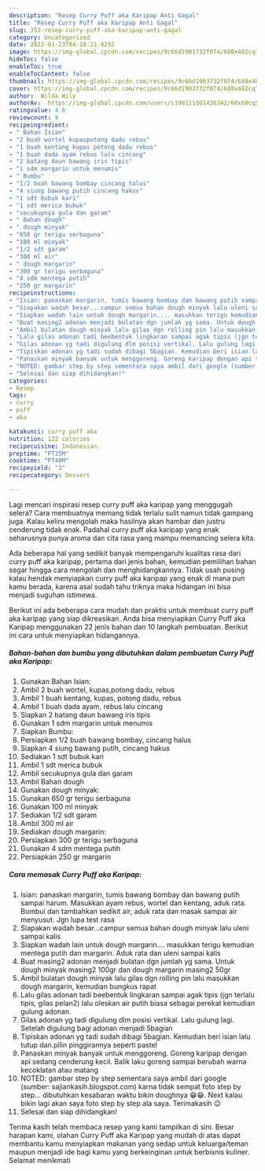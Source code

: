 ```yaml
---
description: "Resep Curry Puff aka Karipap Anti Gagal"
title: "Resep Curry Puff aka Karipap Anti Gagal"
slug: 353-resep-curry-puff-aka-karipap-anti-gagal
category: Uncategorized
date: 2022-01-23T04:18:21.929Z
image: https://img-global.cpcdn.com/recipes/9c66d1903732f074/680x482cq70/curry-puff-aka-karipap-foto-resep-utama.jpg
hideToc: false
enableToc: true
enableTocContent: false
thumbnail: https://img-global.cpcdn.com/recipes/9c66d1903732f074/680x482cq70/curry-puff-aka-karipap-foto-resep-utama.jpg
cover: https://img-global.cpcdn.com/recipes/9c66d1903732f074/680x482cq70/curry-puff-aka-karipap-foto-resep-utama.jpg
author:  Wilda Wily
authorAv:  https://img-global.cpcdn.com/users/c198111dd1436342/60x60cq50/avatar.jpg
ratingvalue: 4.6
reviewcount: 9
recipeingredient:
- " Bahan Isian"
- "2 buah wortel kupaspotong dadu rebus"
- "1 buah kentang kupas potong dadu rebus"
- "1 buah dada ayam rebus lalu cincang"
- "2 batang daun bawang iris tipis"
- "1 sdm margarin untuk menumis"
- " Bumbu"
- "1/2 buah bawang bombay cincang halus"
- "4 siung bawang putih cincang hakus"
- "1 sdt bubuk kari"
- "1 sdt merica bubuk"
- "secukupnya gula dan garam"
- " Bahan dough"
- " dough minyak"
- "650 gr terigu serbaguna"
- "100 ml minyak"
- "1/2 sdt garam"
- "300 ml air"
- " dough margarin"
- "300 gr terigu serbaguna"
- "4 sdm mentega putih"
- "250 gr margarin"
recipeinstructions:
- "Isian: panaskan margarin, tumis bawang bombay dan bawang putih sampai harum. Masukkan ayam rebus, wortel dan kentang, aduk rata. Bumbui dan tambahkan sedikit air, aduk rata dan masak sampai air menyusut. Jgn lupa test rasa"
- "Siapakan wadah besar...campur semua bahan dough minyak lalu uleni sampai kalis"
- "Siapkan wadah lain untuk dough margarin.... masukkan terigu kemudian mentega putih dan margarin. Aduk rata dan uleni sampai kalis"
- "Buat masing2 adonan menjadi bulatan dgn jumlah yg sama. Untuk dough minyak masing2 100gr dan dough margarin masing2 50gr"
- "Ambil bulatan dough minyak lalu gilas dgn rolling pin lalu masukkan dough margarin, kemudian bungkus rapat"
- "Lalu gilas adonan tadi beebentuk lingkaran sampai agak tipis (jgn terlalu tipis, gilas pelan2) lalu oleskan air putih biasa sebagai perekat kemudian gulung adonan."
- "Gilas adonan yg tadi digulung dlm posisi vertikal. Lalu gulung lagi. Setelah digulung bagi adonan menjadi 5bagian"
- "Tipiskan adonan yg tadi sudah dibagi 5bagian. Kemudian beri isian lalu tutup dan.pilin pinggirannya seperti pastel"
- "Panaskan minyak banyak untuk menggoreng. Goreng karipap dengan api sedang cenderung kecil. Balik laku goreng sampai berubah warna kecoklatan atau matang"
- "NOTED: gambar step by step sementara saya ambil dari google (sumber: sajiankasih.blogspot.com) karna tidak sempat foto step by step... dibutuhkan kesabaran waktu bikin doughnya 😁😁. Next kalau bikin lagi akan saya foto step by step ala saya. Terimakasih 😉"
- "Selesai dan siap dihidangkan!"
categories:
- Resep
tags:
- curry
- puff
- aka

katakunci: curry puff aka 
nutrition: 122 calories
recipecuisine: Indonesian
preptime: "PT25M"
cooktime: "PT40M"
recipeyield: "3"
recipecategory: Dessert

---
```



Lagi mencari inspirasi resep curry puff aka karipap yang menggugah selera? Cara membuatnya memang tidak terlalu sulit namun tidak gampang juga. Kalau keliru mengolah maka hasilnya akan hambar dan justru cenderung tidak enak. Padahal curry puff aka karipap yang enak seharusnya punya aroma dan cita rasa yang mampu memancing selera kita.




Ada beberapa hal yang sedikit banyak mempengaruhi kualitas rasa dari curry puff aka karipap, pertama dari jenis bahan, kemudian pemilihan bahan segar hingga cara mengolah dan menghidangkannya. Tidak usah pusing kalau hendak menyiapkan curry puff aka karipap yang enak di mana pun kamu berada, karena asal sudah tahu triknya maka hidangan ini bisa menjadi suguhan istimewa.


Berikut ini ada beberapa cara mudah dan praktis untuk membuat curry puff aka karipap yang siap dikreasikan. Anda bisa menyiapkan Curry Puff aka Karipap menggunakan 22 jenis bahan dan 10 langkah pembuatan. Berikut ini cara untuk menyiapkan hidangannya.

<!--inarticleads1-->

##### Bahan-bahan dan bumbu yang dibutuhkan dalam pembuatan Curry Puff aka Karipap:

1. Gunakan  Bahan Isian:
1. Ambil 2 buah wortel, kupas,potong dadu, rebus
1. Ambil 1 buah kentang, kupas, potong dadu, rebus
1. Ambil 1 buah dada ayam, rebus lalu cincang
1. Siapkan 2 batang daun bawang iris tipis
1. Gunakan 1 sdm margarin untuk menumis
1. Siapkan  Bumbu:
1. Persiapkan 1/2 buah bawang bombay, cincang halus
1. Siapkan 4 siung bawang putih, cincang hakus
1. Sediakan 1 sdt bubuk kari
1. Ambil 1 sdt merica bubuk
1. Ambil secukupnya gula dan garam
1. Ambil  Bahan dough
1. Gunakan  dough minyak:
1. Gunakan 650 gr terigu serbaguna
1. Gunakan 100 ml minyak
1. Sediakan 1/2 sdt garam
1. Ambil 300 ml air
1. Sediakan  dough margarin:
1. Persiapkan 300 gr terigu serbaguna
1. Gunakan 4 sdm mentega putih
1. Persiapkan 250 gr margarin




<!--inarticleads2-->

##### Cara memasak Curry Puff aka Karipap:

1. Isian: panaskan margarin, tumis bawang bombay dan bawang putih sampai harum. Masukkan ayam rebus, wortel dan kentang, aduk rata. Bumbui dan tambahkan sedikit air, aduk rata dan masak sampai air menyusut. Jgn lupa test rasa
1. Siapakan wadah besar...campur semua bahan dough minyak lalu uleni sampai kalis
1. Siapkan wadah lain untuk dough margarin.... masukkan terigu kemudian mentega putih dan margarin. Aduk rata dan uleni sampai kalis
1. Buat masing2 adonan menjadi bulatan dgn jumlah yg sama. Untuk dough minyak masing2 100gr dan dough margarin masing2 50gr
1. Ambil bulatan dough minyak lalu gilas dgn rolling pin lalu masukkan dough margarin, kemudian bungkus rapat
1. Lalu gilas adonan tadi beebentuk lingkaran sampai agak tipis (jgn terlalu tipis, gilas pelan2) lalu oleskan air putih biasa sebagai perekat kemudian gulung adonan.
1. Gilas adonan yg tadi digulung dlm posisi vertikal. Lalu gulung lagi. Setelah digulung bagi adonan menjadi 5bagian
1. Tipiskan adonan yg tadi sudah dibagi 5bagian. Kemudian beri isian lalu tutup dan.pilin pinggirannya seperti pastel
1. Panaskan minyak banyak untuk menggoreng. Goreng karipap dengan api sedang cenderung kecil. Balik laku goreng sampai berubah warna kecoklatan atau matang
1. NOTED: gambar step by step sementara saya ambil dari google (sumber: sajiankasih.blogspot.com) karna tidak sempat foto step by step... dibutuhkan kesabaran waktu bikin doughnya 😁😁. Next kalau bikin lagi akan saya foto step by step ala saya. Terimakasih 😉
1. Selesai dan siap dihidangkan!



Terima kasih telah membaca resep yang kami tampilkan di sini. Besar harapan kami, olahan Curry Puff aka Karipap yang mudah di atas dapat membantu kamu menyiapkan makanan yang sedap untuk keluarga/teman maupun menjadi ide bagi kamu yang berkeinginan untuk berbisnis kuliner. Selamat menikmati
